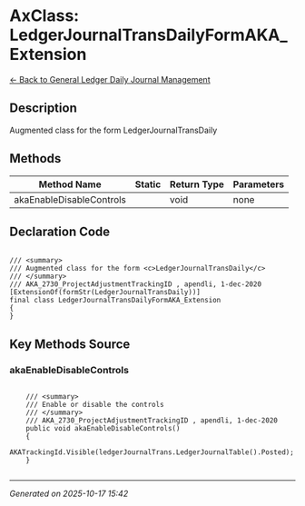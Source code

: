 # AxClass: LedgerJournalTransDailyFormAKA_Extension

[← Back to General Ledger Daily Journal Management](../README.md)

## Description

<summary> Augmented class for the form <c>LedgerJournalTransDaily</c> </summary>

## Methods

| Method Name | Static | Return Type | Parameters |
|-------------|--------|-------------|------------|
| akaEnableDisableControls |  | void | none |

## Declaration Code

```xpp

/// <summary>
/// Augmented class for the form <c>LedgerJournalTransDaily</c>
/// </summary>
/// AKA_2730_ProjectAdjustmentTrackingID , apendli, 1-dec-2020
[ExtensionOf(formStr(LedgerJournalTransDaily))]
final class LedgerJournalTransDailyFormAKA_Extension
{
}

```

## Key Methods Source

### akaEnableDisableControls

```xpp

    /// <summary>
    /// Enable or disable the controls
    /// </summary>
    /// AKA_2730_ProjectAdjustmentTrackingID , apendli, 1-dec-2020
    public void akaEnableDisableControls()
    {
        AKATrackingId.Visible(ledgerJournalTrans.LedgerJournalTable().Posted);
    }


```

---

*Generated on 2025-10-17 15:42*

